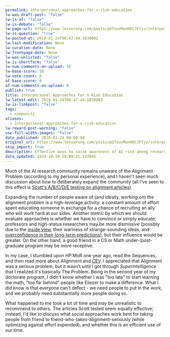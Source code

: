 ```yaml
---
permalink: interpersonal-approaches-for-x-risk-education
lw-was-draft-post: "false"
lw-is-af: "false"
lw-is-debate: "false"
lw-page-url: https://www.lesswrong.com/posts/pG7zuvMonHDCJFfjv/interpersonal-approaches-for-x-risk-education
lw-is-question: "true"
lw-posted-at: 2018-01-24T00:47:44.183000Z
lw-last-modification: None
lw-curation-date: None
lw-frontpage-date: None
lw-was-unlisted: "false"
lw-is-shortform: "false"
lw-num-comments-on-upload: 10
lw-base-score: 10
lw-vote-count: 8
af-base-score: 0
af-num-comments-on-upload: 0
publish: true
title: Interpersonal Approaches for X-Risk Education
lw-latest-edit: 2018-01-24T00:47:44.183000Z
lw-is-linkpost: "false"
tags:
  - community
aliases:
  - interpersonal-approaches-for-x-risk-education
lw-reward-post-warning: "false"
use-full-width-images: "false"
date_published: 2018-01-24 00:00:00
original_url: https://www.lesswrong.com/posts/pG7zuvMonHDCJFfjv/interpersonal-approaches-for-x-risk-education
skip_import: true
description: Effective ways to raise awareness of AI risk among researchers, weighing persuasion vs. education and status vs. receptiveness.
date_updated: 2024-10-30 18:09:31.133945
---
```



Much of the AI research community remains unaware of the Alignment Problem (according to my personal experience), and I haven't seen much discussion about how to deliberately expand the community (all I've seen to this effect is [Scott's A/B/C/D/E testing on alignment articles](http://slatestarcodex.com/2016/10/24/ai-persuasion-experiment-results/)).

Expanding the number of people aware of (and ideally, working on) the alignment problem is a high-leverage activity: a constant amount of effort spent educating someone in exchange for a chance of recruiting an ally who will work hard at our sides. Another metric by which we should evaluate approaches is whether we have to convince or simply educate; professors and high-status researchers may be more dismissive (possibly due to the [inside view](https://lesswrong.com/tag/outside_view), their wariness of strange-sounding ideas, and [overconfidence in their long-term predictions](https://www.newyorker.com/magazine/2005/12/05/everybodys-an-expert)), but their influence would be greater. On the other hand, a good friend in a CS or Math under-/post-graduate program may be more receptive.

In my case, I stumbled upon HP:MoR one year ago, read the Sequences, and then read more about Alignment and [CEV](https://intelligence.org/files/CEV.pdf). I appreciated that Alignment was a serious problem, but it wasn't until I got through _Superintelligence_ that I realized it's basically The Problem. Being in the second year of my doctorate program, I didn't know whether I was "too late" to start learning the math, "too far behind" people like Eliezer to make a difference. What I did know is that everyone can't defect - we need people to put in the work, and we probably need substantially more people doing so.

What happened to me took a lot of time and may be unrealistic to recommend to others. The articles Scott tested seem equally effective; instead, I'd like to discuss what social approaches work best for taking people from friend to friend-who-takes-alignment-seriously (while optimizing against effort expended), and whether this is an efficient use of our time.